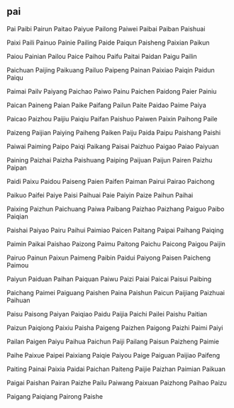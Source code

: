 pai
---

Pai Paibi Pairun Paitao Paiyue Pailong Paiwei Paibai Paiban Paishuai

Paixi Paili Painuo Painie Pailing Paide Paiqun Paisheng Paixian Paikun

Paiou Painian Pailou Paice Paihou Paifu Paitai Paidan Paigu Pailin

Paichuan Paijing Paikuang Pailuo Paipeng Painan Paixiao Paiqin Paidun Paiqu

Paimai Pailv Paiyang Paichao Paiwo Painu Paichen Paidong Paier Painiu

Paican Paineng Paian Paike Paifang Pailun Paite Paidao Paime Paiya

Paicao Paizhou Paijiu Paiqiu Paifan Paishuo Paiwen Paixin Paihong Paile

Paizeng Paijian Paiying Paiheng Paiken Paiju Paida Paipu Paishang Paishi

Paiwai Paiming Paipo Paiqi Paikang Paisai Paizhuo Paigao Paiao Paiyuan

Paining Paizhai Paizha Paishuang Paiping Paijuan Paijun Pairen Paizhu Paipan

Paidi Paixu Paidou Paiseng Paien Paifen Paiman Pairui Pairao Paichong

Paikuo Paifei Paiye Paisi Paihuai Paie Paiyin Paize Paihun Paihai

Paixing Paizhun Paichuang Paiwa Paibang Paizhao Paizhang Paiguo Paibo   Paiqian

Paishai Paiyao Pairu Paihui Paimiao Paicen Paitang Paipai Paihang Paiqing

Paimin Paikai Paishao Paizong Paimu Paitong Paichu Paicong Paigou Paijin

Pairuo Painun Paixun Paimeng Paibin Paidui Paiyong Paisen Paicheng Paimou

Paiyun Paiduan Paihan Paiquan Paiwu Paizi Paiai Paicai Paisui Paibing

Paichang Paimei Paiguang Paishen Paina Paishun Paicun Paijiang Paizhuai Paihuan

Paisu Paisong Paiyan Paiqiao Paidu Paijia Paichi Pailei Paishu Paitian

Paizun Paiqiong Paixiu Paisha Paigeng Paizhen Paigong Paizhi Paimi Paiyi

Pailan Paigen Paiyu Paihua Paichun Paiji Pailang Paisun Paizheng Paimie

Paihe Paixue Paipei Paixiang Paiqie Paiyou Paige Paiguan Paijiao Paifeng

Paiting Painai Paixia Paidai Paichan Paiteng Paijie Paizhan Paimian Paikuan

Paigai Paishan Pairan Paizhe Pailu Paiwang Paixuan Paizhong Paihao Paizu

Paigang Paiqiang Pairong Paishe 